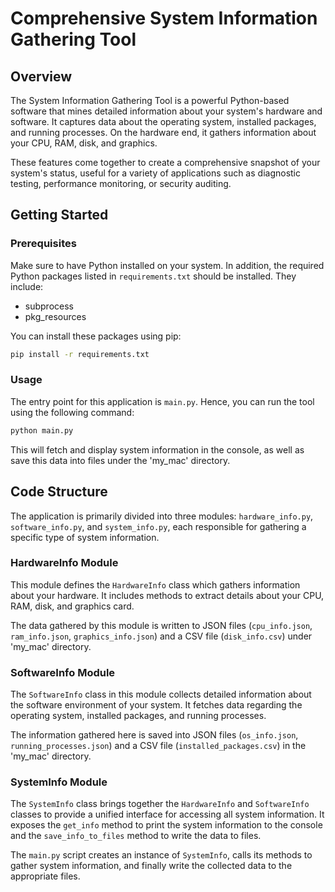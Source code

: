 # Comprehensive System Information Gathering Tool

## Overview
The System Information Gathering Tool is a powerful Python-based software that mines detailed information about your system's hardware and software. It captures data about the operating system, installed packages, and running processes. On the hardware end, it gathers information about your CPU, RAM, disk, and graphics.

These features come together to create a comprehensive snapshot of your system's status, useful for a variety of applications such as diagnostic testing, performance monitoring, or security auditing.

## Getting Started

### Prerequisites
Make sure to have Python installed on your system. In addition, the required Python packages listed in `requirements.txt` should be installed. They include:
- subprocess
- pkg_resources

You can install these packages using pip:

```sh
pip install -r requirements.txt
```

### Usage
The entry point for this application is `main.py`. Hence, you can run the tool using the following command:

```sh
python main.py
```

This will fetch and display system information in the console, as well as save this data into files under the 'my_mac' directory.

## Code Structure

The application is primarily divided into three modules: `hardware_info.py`, `software_info.py`, and `system_info.py`, each responsible for gathering a specific type of system information.

### HardwareInfo Module

This module defines the `HardwareInfo` class which gathers information about your hardware. It includes methods to extract details about your CPU, RAM, disk, and graphics card.

The data gathered by this module is written to JSON files (`cpu_info.json`, `ram_info.json`, `graphics_info.json`) and a CSV file (`disk_info.csv`) under 'my_mac' directory.

### SoftwareInfo Module

The `SoftwareInfo` class in this module collects detailed information about the software environment of your system. It fetches data regarding the operating system, installed packages, and running processes.

The information gathered here is saved into JSON files (`os_info.json`, `running_processes.json`) and a CSV file (`installed_packages.csv`) in the 'my_mac' directory.

### SystemInfo Module

The `SystemInfo` class brings together the `HardwareInfo` and `SoftwareInfo` classes to provide a unified interface for accessing all system information. It exposes the `get_info` method to print the system information to the console and the `save_info_to_files` method to write the data to files.

The `main.py` script creates an instance of `SystemInfo`, calls its methods to gather system information, and finally write the collected data to the appropriate files.